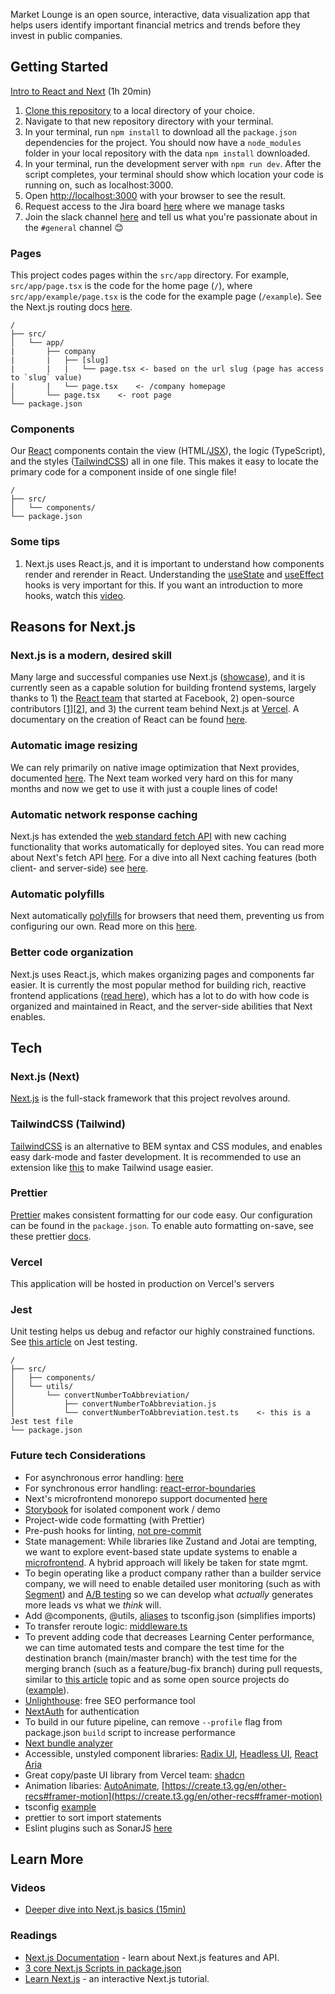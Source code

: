 Market Lounge is an open source, interactive, data visualization app that helps users identify important financial metrics and trends before they invest in public companies.

## Getting Started

[Intro to React and Next](https://www.youtube.com/watch?v=h2BcitZPMn4&ab_channel=LeeRobinson) (1h 20min)

1. [Clone this repository](https://support.atlassian.com/bitbucket-cloud/docs/clone-a-repository/) to a local directory of your choice.
2. Navigate to that new repository directory with your terminal.
3. In your terminal, run `npm install` to download all the `package.json` dependencies for the project. You should now have a `node_modules` folder in your local repository with the data `npm install` downloaded.
4. In your terminal, run the development server with `npm run dev`. After the script completes, your terminal should show which location your code is running on, such as localhost:3000.
5. Open [http://localhost:3000](http://localhost:3000) with your browser to see the result.
6. Request access to the Jira board [here](https://entremont.atlassian.net/jira/software/c/projects/ML/boards/1/backlog?issueLimit=100&view=detail) where we manage tasks
7. Join the slack channel [here](https://join.slack.com/t/simplemarkets/shared_invite/zt-29lp1xm5v-wImtuUt8j3DvvRm_UzQpwQ) and tell us what you're passionate about in the `#general` channel 😊

### Pages

This project codes pages within the `src/app` directory. For example, `src/app/page.tsx` is the code for the home page (`/`), where `src/app/example/page.tsx` is the code for the example page (`/example`). See the Next.js routing docs [here](https://nextjs.org/docs/app/building-your-application/routing/defining-routes).

```text
/
├── src/
│   └── app/
|       ├── company
|       |   ├── [slug]
|       |   |   └── page.tsx <- based on the url slug (page has access to `slug` value)
|       |   └── page.tsx    <- /company homepage
│       └── page.tsx    <- root page
└── package.json
```

### Components

Our [React](https://www.youtube.com/watch?v=Tn6-PIqc4UM&ab_channel=Fireship) components contain the view (HTML/[JSX](https://www.youtube.com/watch?v=Tn6-PIqc4UM&ab_channel=Fireship)), the logic (TypeScript), and the styles ([TailwindCSS](https://www.youtube.com/watch?v=mr15Xzb1Ook&t=4s&ab_channel=Fireship)) all in one file. This makes it easy to locate the primary code for a component inside of one single file!

```text
/
├── src/
│   └── components/
└── package.json
```

### Some tips

1. Next.js uses React.js, and it is important to understand how components render and rerender in React. Understanding the [useState](https://react.dev/reference/react/useState) and [useEffect](https://react.dev/reference/react/useEffect#useeffect) hooks is very important for this. If you want an introduction to more hooks, watch this [video](https://www.youtube.com/watch?v=TNhaISOUy6Q&ab_channel=Fireship).

## Reasons for Next.js

### Next.js is a modern, desired skill

Many large and successful companies use Next.js ([showcase](https://nextjs.org/showcase)), and it is currently seen as a capable solution for building frontend systems, largely thanks to 1) the [React team](https://www.youtube.com/watch?v=8pDqJVdNa44&ab_channel=Honeypot) that started at Facebook, 2) open-source contributors [[1](https://github.com/facebook/react)][[2](https://github.com/vercel/next.js)], and 3) the current team behind Next.js at [Vercel](https://vercel.com/). A documentary on the creation of React can be found [here](https://youtu.be/8pDqJVdNa44?si=WDw8pvZxuVxT3s7f).

### Automatic image resizing

We can rely primarily on native image optimization that Next provides, documented [here](https://nextjs.org/docs/pages/building-your-application/optimizing/images). The Next team worked very hard on this for many months and now we get to use it with just a couple lines of code!

### Automatic network response caching

Next.js has extended the [web standard fetch API](https://developer.mozilla.org/en-US/docs/Web/API/Fetch_API/Using_Fetch) with new caching functionality that works automatically for deployed sites. You can read more about Next's fetch API [here](https://nextjs.org/docs/app/api-reference/functions/fetch). For a dive into all Next caching features (both client- and server-side) see [here](https://nextjs.org/docs/app/building-your-application/caching).

### Automatic polyfills

Next automatically [polyfills](https://developer.mozilla.org/en-US/docs/Glossary/Polyfill) for browsers that need them, preventing us from configuring our own. Read more on this [here](https://nextjs.org/docs/architecture/supported-browsers#polyfills).

### Better code organization

Next.js uses React.js, which makes organizing pages and components far easier. It is currently the most popular method for building rich, reactive frontend applications ([read here](https://nextjs.org/showcase)), which has a lot to do with how code is organized and maintained in React, and the server-side abilities that Next enables.

## Tech

### Next.js (Next)

[Next.js](https://nextjs.org/) is the full-stack framework that this project revolves around.

### TailwindCSS (Tailwind)

[TailwindCSS](https://www.youtube.com/watch?v=mr15Xzb1Ook&ab_channel=Fireship) is an alternative to BEM syntax and CSS modules, and enables easy dark-mode and faster development. It is recommended to use an extension like [this](https://marketplace.visualstudio.com/items?itemName=bradlc.vscode-tailwindcss) to make Tailwind usage easier.

### Prettier

[Prettier](https://prettier.io/) makes consistent formatting for our code easy. Our configuration can be found in the `package.json`. To enable auto formatting on-save, see these prettier [docs](https://prettier.io/docs/en/editors).

### Vercel

This application will be hosted in production on Vercel's servers

### Jest

Unit testing helps us debug and refactor our highly constrained functions. See [this article](https://medium.com/@jakobarsement/unit-test-your-javascript-with-jest-bc553fdbeb39) on Jest testing.

```text
/
├── src/
│   ├── components/
│   └── utils/
│       └── convertNumberToAbbreviation/
│           ├── convertNumberToAbbreviation.js
│           └── convertNumberToAbbreviation.test.ts    <- this is a Jest test file
└── package.json
```

### Future tech Considerations

- For asynchronous error handling: [here](https://www.youtube.com/shorts/ITogH7lJTyE)
- For synchronous error handling: [react-error-boundaries](https://www.npmjs.com/package/react-error-boundary)
- Next's microfrontend monorepo support documented [here](https://github.com/vercel/examples/tree/main/solutions/microfrontends)
- [Storybook](https://storybook.js.org/) for isolated component work / demo
- Project-wide code formatting (with Prettier)
- Pre-push hooks for linting, [not pre-commit](https://www.youtube.com/watch?v=RAelLqnnOp0&ab_channel=Theo-t3%E2%80%A4gg)
- State management: While libraries like Zustand and Jotai are tempting, we want to explore event-based state update systems to enable a [microfrontend](https://vercel.com/templates/next.js/microfrontends). A hybrid approach will likely be taken for state mgmt.
- To begin operating like a product company rather than a builder service company, we will need to enable detailed user monitoring (such as with [Segment](https://www.youtube.com/watch?v=-5nUITqOz3Y&ab_channel=Segment)) and [A/B testing](https://medium.com/jonathans-musings/ab-testing-101-5576de6466b) so we can develop what _actually_ generates more leads vs what we _think_ will.
- Add @components, @utils, [aliases](https://nextjs.org/docs/app/building-your-application/configuring/absolute-imports-and-module-aliases) to tsconfig.json (simplifies imports)
- To transfer reroute logic: [middleware.ts](https://nextjs.org/docs/app/building-your-application/routing/middleware#nextresponse)
- To prevent adding code that decreases Learning Center performance, we can time automated tests and compare the test time for the destination branch (main/master branch) with the test time for the merging branch (such as a feature/bug-fix branch) during pull requests, similar to [this article](https://medium.com/front-end-weekly/run-lighthouse-performance-audits-on-every-pull-request-6907645d2005) topic and as some open source projects do ([example](https://github.com/vercel/next.js/pull/59861#issuecomment-1867001990)).
- [Unlighthouse](https://unlighthouse.dev/): free SEO performance tool
- [NextAuth](https://next-auth.js.org/) for authentication
- To build in our future pipeline, can remove `--profile` flag from package.json `build` script to increase performance
- [Next bundle analyzer](https://www.npmjs.com/package/@next/bundle-analyzer)
- Accessible, unstyled component libraries: [Radix UI](https://www.radix-ui.com/), [Headless UI](https://headlessui.com/), [React Aria](https://react-spectrum.adobe.com/react-aria/)
- Great copy/paste UI library from Vercel team: [shadcn](https://ui.shadcn.com/)
- Animation libaries: [AutoAnimate](https://create.t3.gg/en/other-recs#autoanimate), [https://create.t3.gg/en/other-recs#framer-motion](https://create.t3.gg/en/other-recs#framer-motion)
- tsconfig [example](https://github.com/t3-oss/create-t3-app/blob/main/tsconfig.json)
- prettier to sort import statements
- Eslint plugins such as SonarJS [here](https://github.com/dustinspecker/awesome-eslint?tab=readme-ov-file#code-quality)

## Learn More

### Videos

- [Deeper dive into Next.js basics (15min)](https://www.youtube.com/watch?v=gSSsZReIFRk&ab_channel=Vercel)

### Readings

- [Next.js Documentation](https://nextjs.org/docs) - learn about Next.js features and API.
- [3 core Next.js Scripts in package.json](https://medium.com/@zahidbashirkhan/whats-the-difference-between-npm-run-dev-npm-run-build-and-npm-run-start-in-next-js-7baf9b7c5d39)
- [Learn Next.js](https://nextjs.org/learn) - an interactive Next.js tutorial.
